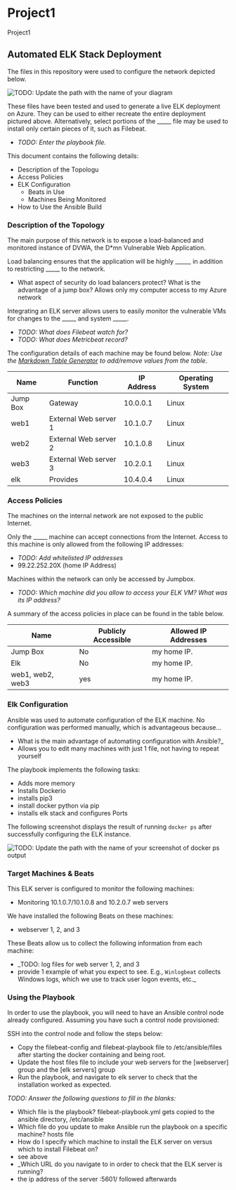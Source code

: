 # Project1
Project1
## Automated ELK Stack Deployment

The files in this repository were used to configure the network depicted below.

![TODO: Update the path with the name of your diagram](Images/diagram_filename.png)

These files have been tested and used to generate a live ELK deployment on Azure. They can be used to either recreate the entire deployment pictured above. Alternatively, select portions of the _____ file may be used to install only certain pieces of it, such as Filebeat.

  - _TODO: Enter the playbook file._

This document contains the following details:
- Description of the Topologu
- Access Policies
- ELK Configuration
  - Beats in Use
  - Machines Being Monitored
- How to Use the Ansible Build


### Description of the Topology

The main purpose of this network is to expose a load-balanced and monitored instance of DVWA, the D*mn Vulnerable Web Application.

Load balancing ensures that the application will be highly _____, in addition to restricting _____ to the network.
- What aspect of security do load balancers protect? What is the advantage of a jump box? Allows only my computer access to my Azure network

Integrating an ELK server allows users to easily monitor the vulnerable VMs for changes to the _____ and system _____.
- _TODO: What does Filebeat watch for?_
- _TODO: What does Metricbeat record?_

The configuration details of each machine may be found below.
_Note: Use the [Markdown Table Generator](http://www.tablesgenerator.com/markdown_tables) to add/remove values from the table_.

| Name     | Function              | IP Address | Operating System |
|----------|-----------------------|------------|------------------|
| Jump Box | Gateway               | 10.0.0.1   | Linux            |
| web1     | External Web server 1 | 10.1.0.7   | Linux            |
| web2     | External Web server 2 | 10.1.0.8   | Linux            |
| web3     | External Web server 3 | 10.2.0.1   | Linux            |
| elk      | Provides              | 10.4.0.4   | Linux            |

### Access Policies

The machines on the internal network are not exposed to the public Internet. 

Only the _____ machine can accept connections from the Internet. Access to this machine is only allowed from the following IP addresses:
- _TODO: Add whitelisted IP addresses_
- 99.22.252.20X (home IP Address)

Machines within the network can only be accessed by Jumpbox.
- _TODO: Which machine did you allow to access your ELK VM? What was its IP address?_

A summary of the access policies in place can be found in the table below.

| Name     | Publicly Accessible | Allowed IP Addresses |
|----------|---------------------|----------------------|
| Jump Box | No                  | my home IP.          |
| Elk      | No                  | my home IP.          |
| web1, web2, web3 | yes         | my home IP.          |

### Elk Configuration

Ansible was used to automate configuration of the ELK machine. No configuration was performed manually, which is advantageous because...
- What is the main advantage of automating configuration with Ansible?_
- Allows you to edit many machines with just 1 file, not having to repeat yourself

The playbook implements the following tasks:
- Adds more memory
- Installs Dockerio
- installs pip3
- install docker python via pip
- installs elk stack and configures Ports

The following screenshot displays the result of running `docker ps` after successfully configuring the ELK instance.

![TODO: Update the path with the name of your screenshot of docker ps output](Images/docker_ps_output.png)

### Target Machines & Beats
This ELK server is configured to monitor the following machines:
-  Monitoring 10.1.0.7/10.1.0.8 and 10.2.0.7 web servers

We have installed the following Beats on these machines:
- webserver 1, 2, and 3

These Beats allow us to collect the following information from each machine:
- _TODO: log files for web server 1, 2, and 3
- provide 1 example of what you expect to see. E.g., `Winlogbeat` collects Windows logs, which we use to track user logon events, etc._

### Using the Playbook
In order to use the playbook, you will need to have an Ansible control node already configured. Assuming you have such a control node provisioned: 

SSH into the control node and follow the steps below:
- Copy the filebeat-config and filebeat-playbook file to /etc/ansible/files after starting the docker containing and being root.
- Update the host files file to include your web servers for the [webserver] group and the [elk servers] group
- Run the playbook, and navigate to elk server to check that the installation worked as expected.

_TODO: Answer the following questions to fill in the blanks:_
- Which file is the playbook? filebeat-playbook.yml gets copied to the ansible directory, /etc/ansible
- Which file do you update to make Ansible run the playbook on a specific machine? hosts file
- How do I specify which machine to install the ELK server on versus which to install Filebeat on?
- see above 
- _Which URL do you navigate to in order to check that the ELK server is running?
- the ip address of the server :5601/ followed afterwards
